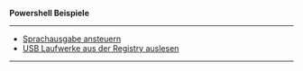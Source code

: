 **Powershell Beispiele**

---

* [Sprachausgabe ansteuern](https://github.com/dr-woitschek/powershell/tree/main/Beispiele/Sprachausgabe/ReadMe.md)
* [USB Laufwerke aus der Registry auslesen](https://github.com/dr-woitschek/powershell/tree/main/Beispiele/USB/ReadMe.md)

---
